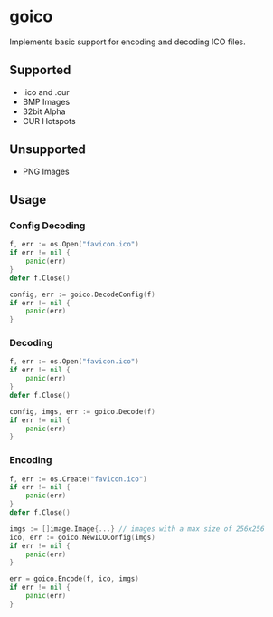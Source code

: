
# goico

Implements basic support for encoding and decoding ICO files.

## Supported

* .ico and .cur
* BMP Images
* 32bit Alpha
* CUR Hotspots

## Unsupported

* PNG Images

## Usage

### Config Decoding

```go
f, err := os.Open("favicon.ico")
if err != nil {
    panic(err)
}
defer f.Close()

config, err := goico.DecodeConfig(f)
if err != nil {
    panic(err)
}
```

### Decoding

```go
f, err := os.Open("favicon.ico")
if err != nil {
    panic(err)
}
defer f.Close()

config, imgs, err := goico.Decode(f)
if err != nil {
    panic(err)
}
```

### Encoding

```go
f, err := os.Create("favicon.ico")
if err != nil {
    panic(err)
}
defer f.Close()

imgs := []image.Image{...} // images with a max size of 256x256
ico, err := goico.NewICOConfig(imgs)
if err != nil {
    panic(err)
}

err = goico.Encode(f, ico, imgs)
if err != nil {
    panic(err)
}
```
